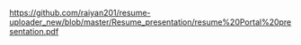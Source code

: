 https://github.com/raiyan201/resume-uploader_new/blob/master/Resume_presentation/resume%20Portal%20presentation.pdf
